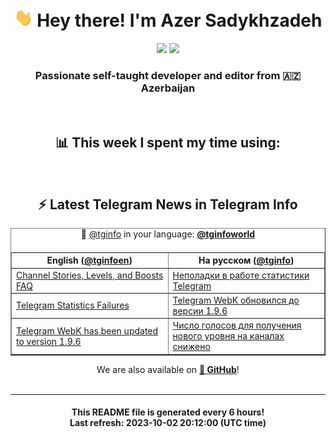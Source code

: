 <div align="center">
	<div>
		<h1>
      <img src="./assets/hi.gif" width="30px"> Hey there! I'm Azer Sadykhzadeh
    </h1>
    <img height="18" src="https://komarev.com/ghpvc/?username=sadykhzadeh&label=Views&color=2081c1&style=flat-square" />
		<a href="https://wakatime.com/Azer"> <img height="18" src="https://wakatime.com/badge/user/f80ae27a-c328-426f-a381-bc84136e2dd6.svg" /> </a>
    <h3>
      Passionate self-taught developer and editor from 🇦🇿 Azerbaijan
    </h3>
  </div>
  <br>

<h2>📊 This week I spent my time using:</h2>

<!--START_SECTION:waka-->
<!--END_SECTION:waka-->

<br>

<h2>⚡️ Latest Telegram News in Telegram Info</h2>
  <table border>
		<tr>
			<th width="50%">English (<a href="https://t.me/tginfoen">@tginfoen</a>)</th>
			<th>На русском (<a href="https://t.me/tginfo">@tginfo</a>)</th>
		</tr>
		<caption>🚩 <a href="https://t.me/tginfo">@tginfo</a> in your language: <a href="https://t.me/tginfoworld"><b>@tginfoworld</b></a><caption/>
  <tr><td><a href="https://t.me/tginfoen/1740">Channel Stories, Levels, and Boosts FAQ</a></td>
    <td><a href="https://t.me/tginfo/3784">Неполадки в работе статистики Telegram</a></td></tr><tr><td><a href="https://t.me/tginfoen/1739">Telegram Statistics Failures</a></td>
    <td><a href="https://t.me/tginfo/3783">Telegram WebK обновился до версии 1.9.6</a></td></tr><tr><td><a href="https://t.me/tginfoen/1738">Telegram WebK has been updated to version 1.9.6</a></td>
    <td><a href="https://t.me/tginfo/3782">Число голосов для получения нового уровня на каналах снижено</a></td></tr>
</table>
We are also available on <a href="https://github.com/tginfo"><b>🐙 GitHub</b></a>!
</div>

<br>
<hr>
<h4 align="center">This README file is generated <b>every 6 hours</b>!</br>Last refresh: <b>2023-10-02 20:12:00 (UTC time)</b></h4>
